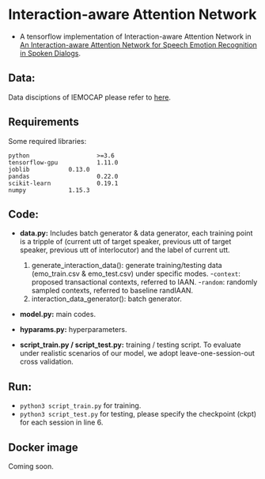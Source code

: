 # Interaction-aware Attention Network
+ A tensorflow implementation of Interaction-aware Attention Network in [An Interaction-aware Attention Network for Speech Emotion Recognition in Spoken Dialogs](https://ieeexplore.ieee.org/document/8683293/references#references).

## Data:
Data disciptions of IEMOCAP please refer to [here](https://sail.usc.edu/iemocap/).

## Requirements
Some required libraries:
```
python                   >=3.6   
tensorflow-gpu           1.11.0
joblib   		 0.13.0
pandas                   0.22.0
scikit-learn             0.19.1
numpy			 1.15.3
```
## Code:
+ **data.py:** 
Includes batch generator & data generator, each training point is a tripple of (current utt of target speaker, previous utt of target speaker, previous utt of interlocutor) and the label of current utt.
    1. generate_interaction_data(): generate training/testing data (emo_train.csv & emo_test.csv) under specific modes.
        -`context`: proposed transactional contexts, referred to IAAN.
        -`random`: randomly sampled contexts, referred to baseline randIAAN.
    2. interaction_data_generator(): batch generator.

+ **model.py:** 
main codes.

+ **hyparams.py:** hyperparameters.

+ **script_train.py / script_test.py:** training / testing script. To evaluate under realistic scenarios of our model, we adopt leave-one-session-out cross validation.

## Run:
+ `python3 script_train.py` for training.
+ `python3 script_test.py` for testing, please specify the checkpoint (ckpt) for each session in line 6.

## Docker image
Coming soon.
